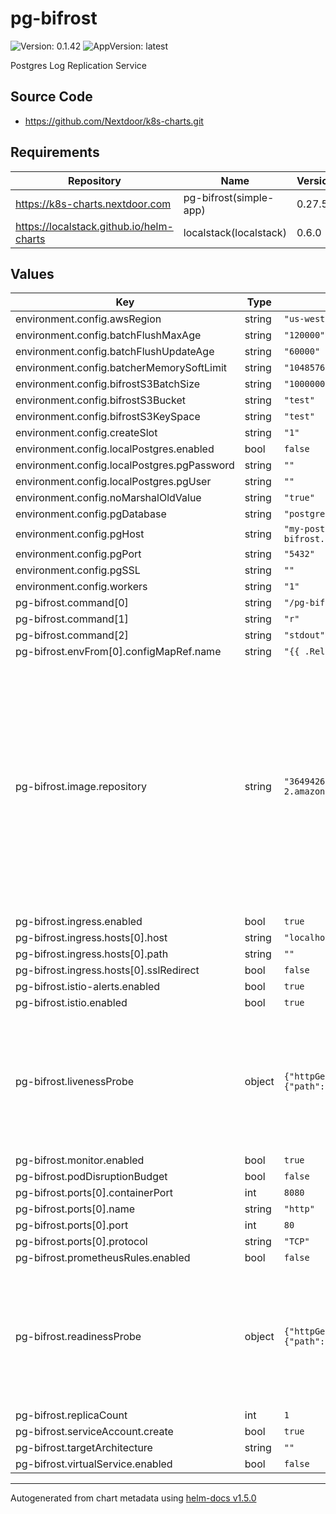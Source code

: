 # pg-bifrost

![Version: 0.1.42](https://img.shields.io/badge/Version-0.1.42-informational?style=flat-square) ![AppVersion: latest](https://img.shields.io/badge/AppVersion-latest-informational?style=flat-square)

Postgres Log Replication Service

## Source Code

* <https://github.com/Nextdoor/k8s-charts.git>

## Requirements

| Repository | Name | Version |
|------------|------|---------|
| https://k8s-charts.nextdoor.com | pg-bifrost(simple-app) | 0.27.5 |
| https://localstack.github.io/helm-charts | localstack(localstack) | 0.6.0 |

## Values

| Key | Type | Default | Description |
|-----|------|---------|-------------|
| environment.config.awsRegion | string | `"us-west-1"` |  |
| environment.config.batchFlushMaxAge | string | `"120000"` |  |
| environment.config.batchFlushUpdateAge | string | `"60000"` |  |
| environment.config.batcherMemorySoftLimit | string | `"104857600"` |  |
| environment.config.bifrostS3BatchSize | string | `"1000000"` |  |
| environment.config.bifrostS3Bucket | string | `"test"` |  |
| environment.config.bifrostS3KeySpace | string | `"test"` |  |
| environment.config.createSlot | string | `"1"` |  |
| environment.config.localPostgres.enabled | bool | `false` |  |
| environment.config.localPostgres.pgPassword | string | `""` |  |
| environment.config.localPostgres.pgUser | string | `""` |  |
| environment.config.noMarshalOldValue | string | `"true"` |  |
| environment.config.pgDatabase | string | `"postgres"` |  |
| environment.config.pgHost | string | `"my-postgresql.pg-bifrost.svc.cluster.local"` |  |
| environment.config.pgPort | string | `"5432"` |  |
| environment.config.pgSSL | string | `""` |  |
| environment.config.workers | string | `"1"` |  |
| pg-bifrost.command[0] | string | `"/pg-bifrost"` |  |
| pg-bifrost.command[1] | string | `"r"` |  |
| pg-bifrost.command[2] | string | `"stdout"` |  |
| pg-bifrost.envFrom[0].configMapRef.name | string | `"{{ .Release.Name }}-config"` |  |
| pg-bifrost.image.repository | string | `"364942603424.dkr.ecr.us-west-2.amazonaws.com/nextdoor/pg-bifrost"` | The ECR repository that holds the image. The "repository url" is going to be unique for each EKS cluster you launch this in if they are in different regions - because we don't allow cross-region image pulls. Each of your "values.<cluster name>.yaml" files will have a pointer to the local version of that repo. |
| pg-bifrost.ingress.enabled | bool | `true` |  |
| pg-bifrost.ingress.hosts[0].host | string | `"localhost"` |  |
| pg-bifrost.ingress.hosts[0].path | string | `""` |  |
| pg-bifrost.ingress.hosts[0].sslRedirect | bool | `false` |  |
| pg-bifrost.istio-alerts.enabled | bool | `true` |  |
| pg-bifrost.istio.enabled | bool | `true` |  |
| pg-bifrost.livenessProbe | object | `{"httpGet":{"path":"/liveness","port":"http"}}` | A PodSpec container "livenessProbe" configuration object. Note that this livenessProbe will be applied to the proxySidecar container instead if that is enabled. |
| pg-bifrost.monitor.enabled | bool | `true` |  |
| pg-bifrost.podDisruptionBudget | bool | `false` |  |
| pg-bifrost.ports[0].containerPort | int | `8080` |  |
| pg-bifrost.ports[0].name | string | `"http"` |  |
| pg-bifrost.ports[0].port | int | `80` |  |
| pg-bifrost.ports[0].protocol | string | `"TCP"` |  |
| pg-bifrost.prometheusRules.enabled | bool | `false` |  |
| pg-bifrost.readinessProbe | object | `{"httpGet":{"path":"/readiness","port":"http"}}` | A PodSpec container "readinessProbe" configuration object. Note that this readinessProbe will be applied to the proxySidecar container instead if that is enabled. |
| pg-bifrost.replicaCount | int | `1` |  |
| pg-bifrost.serviceAccount.create | bool | `true` |  |
| pg-bifrost.targetArchitecture | string | `""` |  |
| pg-bifrost.virtualService.enabled | bool | `false` |  |

----------------------------------------------
Autogenerated from chart metadata using [helm-docs v1.5.0](https://github.com/norwoodj/helm-docs/releases/v1.5.0)
